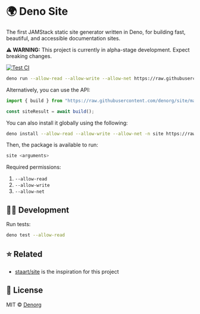 # 🌍 Deno Site

The first JAMStack static site generator written in Deno, for building fast, beautiful, and accessible documentation sites.

**⚠️ WARNING:** This project is currently in alpha-stage development. Expect breaking changes.

[![Test CI](https://github.com/denorg/site/workflows/Test%20CI/badge.svg)](https://github.com/denorg/site/actions)

```bash
deno run --allow-read --allow-write --allow-net https://raw.githubusercontent.com/denorg/site/master/cli.ts <arguments>
```

Alternatively, you can use the API:

```ts
import { build } from "https://raw.githubusercontent.com/denorg/site/master/mod.ts";

const siteResult = await build();
```

You can also install it globally using the following:

```bash
deno install --allow-read --allow-write --allow-net -n site https://raw.githubusercontent.com/denorg/site/master/cli.ts
```

Then, the package is available to run:

```bash
site <arguments>
```

Required permissions:

1. `--allow-read`
1. `--allow-write`
1. `--allow-net`

## 👩‍💻 Development

Run tests:

```bash
deno test --allow-read
```

## ⭐ Related

- [staart/site](https://github.com/staart/site) is the inspiration for this project

## 📄 License

MIT © [Denorg](https://den.org.in)
